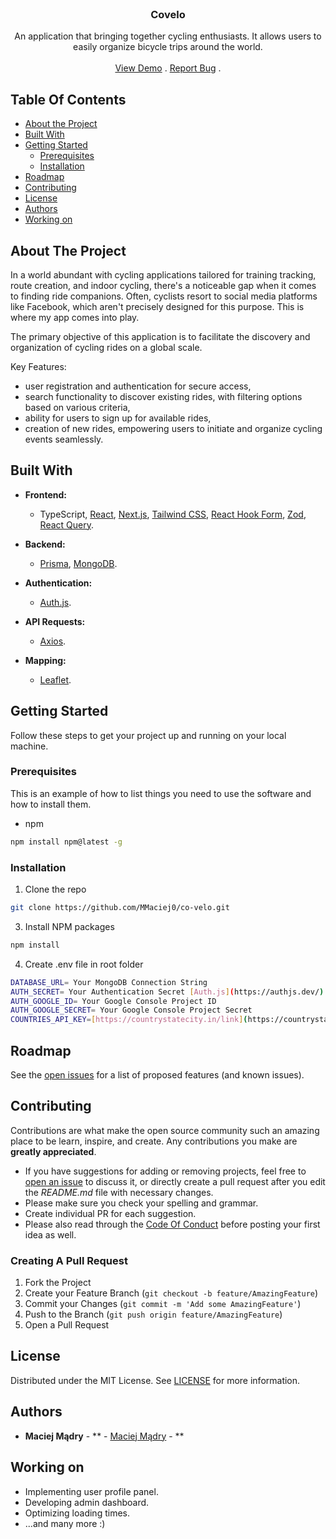 <br/>
<p align="center">
  <h3 align="center">Covelo</h3>

  <p align="center">
    An application that bringing together cycling enthusiasts. It allows users to easily organize bicycle trips around the world.
    <br/>
    <br/>
    <a href="https://co-velo.vercel.app">View Demo</a>
    .
    <a href="https://github.com/MMaciej0/co-velo/issues">Report Bug</a>
    .
  </p>
</p>



## Table Of Contents

* [About the Project](#about-the-project)
* [Built With](#built-with)
* [Getting Started](#getting-started)
  * [Prerequisites](#prerequisites)
  * [Installation](#installation)
* [Roadmap](#roadmap)
* [Contributing](#contributing)
* [License](#license)
* [Authors](#authors)
* [Working on](#working-on)

## About The Project

In a world abundant with cycling applications tailored for training tracking, route creation, and indoor cycling, there's a noticeable gap when it comes to finding ride companions. Often, cyclists resort to social media platforms like Facebook, which aren't precisely designed for this purpose. This is where my app comes into play.

The primary objective of this application is to facilitate the discovery and organization of cycling rides on a global scale.

Key Features:
- user registration and authentication for secure access,
- search functionality to discover existing rides, with filtering options based on various criteria,
- ability for users to sign up for available rides,
- creation of new rides, empowering users to initiate and organize cycling events seamlessly.


## Built With

- **Frontend:**
  - TypeScript, [React](https://reactjs.org/), [Next.js](https://nextjs.org/), [Tailwind CSS](https://tailwindcss.com/), [React Hook Form](https://react-hook-form.com/), [Zod](https://github.com/colinhacks/zod), [React Query](https://react-query.tanstack.com/).

- **Backend:**
  - [Prisma](https://www.prisma.io/), [MongoDB](https://www.mongodb.com/).

- **Authentication:**
  - [Auth.js](https://authjs.dev/).

- **API Requests:**
  - [Axios](https://axios-http.com/).

- **Mapping:**
  - [Leaflet](https://leafletjs.com/).

## Getting Started

Follow these steps to get your project up and running on your local machine.

### Prerequisites

This is an example of how to list things you need to use the software and how to install them.

* npm

```sh
npm install npm@latest -g
```

### Installation

1. Clone the repo

```sh
git clone https://github.com/MMaciej0/co-velo.git
```

3. Install NPM packages

```sh
npm install
```

4. Create .env file in root folder
```sh
DATABASE_URL= Your MongoDB Connection String
AUTH_SECRET= Your Authentication Secret [Auth.js](https://authjs.dev/)
AUTH_GOOGLE_ID= Your Google Console Project ID
AUTH_GOOGLE_SECRET= Your Google Console Project Secret
COUNTRIES_API_KEY=[https://countrystatecity.in/link](https://countrystatecity.in/link)
```


## Roadmap

See the [open issues](https://github.com/MMaciej0/co-velo/issues) for a list of proposed features (and known issues).

## Contributing

Contributions are what make the open source community such an amazing place to be learn, inspire, and create. Any contributions you make are **greatly appreciated**.
* If you have suggestions for adding or removing projects, feel free to [open an issue](https://github.com/MMaciej0/co-velo/issues/new) to discuss it, or directly create a pull request after you edit the *README.md* file with necessary changes.
* Please make sure you check your spelling and grammar.
* Create individual PR for each suggestion.
* Please also read through the [Code Of Conduct](https://github.com/MMaciej0/co-velo/blob/main/CODE_OF_CONDUCT.md) before posting your first idea as well.

### Creating A Pull Request

1. Fork the Project
2. Create your Feature Branch (`git checkout -b feature/AmazingFeature`)
3. Commit your Changes (`git commit -m 'Add some AmazingFeature'`)
4. Push to the Branch (`git push origin feature/AmazingFeature`)
5. Open a Pull Request

## License

Distributed under the MIT License. See [LICENSE](https://github.com/MMaciej0/co-velo/blob/main/LICENSE.md) for more information.

## Authors

* **Maciej Mądry** - ** - [Maciej Mądry](https://github.com/MMaciej0) - **

## Working on

- Implementing user profile panel.
- Developing admin dashboard.
- Optimizing loading times.
- ...and many more :)
